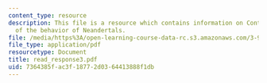 ```yaml
---
content_type: resource
description: This file is a resource which contains information on Contrasting views
  of the behavior of Neandertals.
file: /media/https%3A/open-learning-course-data-rc.s3.amazonaws.com/3-987-human-origins-and-evolution-spring-2006/7364385fac3f18772d0364413888f1db_read_response3.pdf
file_type: application/pdf
resourcetype: Document
title: read_response3.pdf
uid: 7364385f-ac3f-1877-2d03-64413888f1db
---
```

